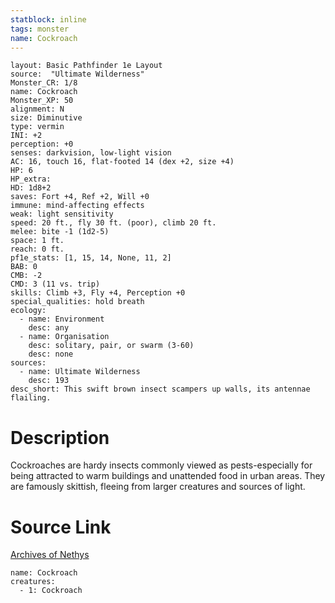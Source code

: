 ```yaml
---
statblock: inline
tags: monster
name: Cockroach
---
```

```statblock
layout: Basic Pathfinder 1e Layout
source:  "Ultimate Wilderness"
Monster_CR: 1/8
name: Cockroach
Monster_XP: 50
alignment: N
size: Diminutive
type: vermin
INI: +2
perception: +0
senses: darkvision, low-light vision
AC: 16, touch 16, flat-footed 14 (dex +2, size +4)
HP: 6
HP_extra: 
HD: 1d8+2
saves: Fort +4, Ref +2, Will +0
immune: mind-affecting effects
weak: light sensitivity
speed: 20 ft., fly 30 ft. (poor), climb 20 ft.
melee: bite -1 (1d2-5)
space: 1 ft.
reach: 0 ft.
pf1e_stats: [1, 15, 14, None, 11, 2]
BAB: 0
CMB: -2
CMD: 3 (11 vs. trip)
skills: Climb +3, Fly +4, Perception +0
special_qualities: hold breath
ecology:
  - name: Environment
    desc: any
  - name: Organisation
    desc: solitary, pair, or swarm (3-60)
    desc: none
sources:
  - name: Ultimate Wilderness
    desc: 193
desc_short: This swift brown insect scampers up walls, its antennae flailing.
```
# Description
Cockroaches are hardy insects commonly viewed as pests-especially for being attracted to warm buildings and unattended food in urban areas. They are famously skittish, fleeing from larger creatures and sources of light.
# Source Link
[Archives of Nethys](https://aonprd.com/MonsterDisplay.aspx?ItemName=Cockroach)
```encounter-table
name: Cockroach
creatures:
  - 1: Cockroach
```
